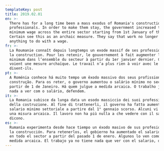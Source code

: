 ```yaml
---
templateKey: post
title: 2019.02.01
en: >-
  There has for a long time been a mass exodus of Romania's construction
  professionals. In order to make them stay, the government increased the
  minimum wage across the entire sector starting from 1st January of this year.
  Certain see this as an archaic measure. They say that work no longer has
  anything to do with a wage. 
fr: >-
  La Roumanie connaît depuis longtemps un exode massif de ses professionnels de
  la construction. Pour les retenir, le gouvernement à fait augmenter le salaire
  minimum dans l’ensemble du secteur à partir du 1er janvier dernier. Certains y
  voient une mesure archaïque. Le travail n’a plus rien à voir avec le salaire
  disent-ils.
pt: >-
  A Roménia conhece há muito tempo um êxodo massivo dos seus profissionais da
  construção. Para os reter, o governo aumentou o salário mínimo no sector, a
  partir de 1 de Janeiro. Há quem julgue a medida arcaica. O trabalho já não tem
  nada a ver com o salário, defendem. 
it: >-
  La Romania subisce da lunga data un esodo massiccio dei suoi professionisti
  della costruzione. Al fine di trattenerli, il governo ha fatto aumentare il
  salario minimo settoriale a partire dal 1° gennaio scorso. Alcuni vi vedono
  una misura arcaica. Il lavoro non ha più nulla a che vedere con il salario, ci
  dicono.
es: >-
  Rumanía experimenta desde hace tiempo un éxodo masivo de sus profesionales de
  la construcción. Para retenerlos, el gobierno ha aumentado el salario mínimo
  en todo el sector a partir del pasado 1 de enero. Algunos lo ven como una
  medida arcaica. El trabajo ya no tiene nada que ver con el salario, dicen.
---
```


